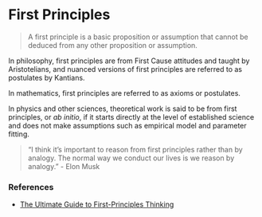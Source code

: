 # First Principles

> A first principle is a basic proposition or assumption that cannot be deduced from any other proposition or assumption.

In philosophy, first principles are from First Cause attitudes and taught by Aristotelians, and nuanced versions of first principles are referred to as postulates by Kantians.

In mathematics, first principles are referred to as axioms or postulates.

In physics and other sciences, theoretical work is said to be from first principles, or _ab initio_, if it starts directly at the level of established science and does not make assumptions such as empirical model and parameter fitting.

> “I think it’s important to reason from first principles rather than by analogy. The normal way we conduct our lives is we reason by analogy.” - Elon Musk

### References

- [The Ultimate Guide to First-Principles Thinking](https://fpt.guide)
